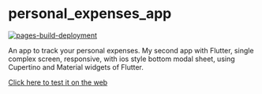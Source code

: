 # personal_expenses_app
[![pages-build-deployment](https://github.com/ArAmM7/personal_expenses_app/actions/workflows/pages/pages-build-deployment/badge.svg?branch=gh-pages)](https://github.com/ArAmM7/personal_expenses_app/actions/workflows/pages/pages-build-deployment)

An app to track your personal expenses.
My second app with Flutter, single complex screen, responsive, with ios style bottom modal sheet, using Cupertino and Material widgets of Flutter.

 [Click here to test it on the web](https://aramm7.github.io/personal_expenses_app/)
